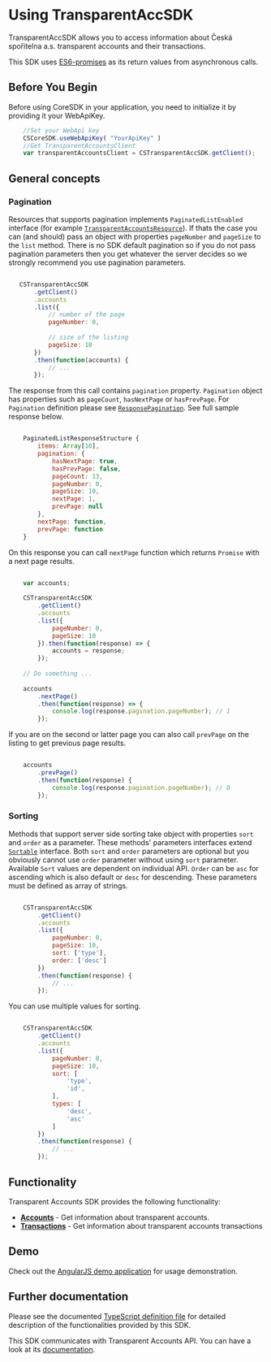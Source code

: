 # Using TransparentAccSDK
TransparentAccSDK allows you to access information about Česká spořitelna a.s. transparent accounts and their transactions.

This SDK uses [ES6-promises](https://developer.mozilla.org/en-US/docs/Web/JavaScript/Reference/Global_Objects/Promise) as its return values from asynchronous calls.

## Before You Begin

Before using CoreSDK in your application, you need to initialize it by providing it your WebApiKey.

```javascript
    //Set your WebApi key
    CSCoreSDK.useWebApiKey( "YourApiKey" )
    //Get TransparentAccountsClient
    var transparentAccountsClient = CSTransparentAccSDK.getClient();
```

## General concepts

### Pagination

Resources that supports pagination implements `PaginatedListEnabled` interface (for example [`TransparentAccountsResource`](../lib/accounts.ts)). If thats the case you can (and should) pass an object with properties `pageNumber` and `pageSize` to the `list` method. There is no SDK default pagination so if you do not pass pagination parameters then you get whatever the server decides so we strongly recommend you use pagination parameters.

 ```javascript
 
    CSTransparentAccSDK
        .getClient()
        .accounts
        .list({
            // number of the page 
            pageNumber: 0,
            
            // size of the listing
            pageSize: 10 
        })
        .then(function(accounts) {
            // ...
        });
 
 ```

The response from this call contains `pagination` property. `Pagination` object has properties such as `pageCount`, `hasNextPage` or `hasPrevPage`. For `Pagination` definition please see [`ResponsePagination`](https://github.com/Ceskasporitelna/cs-core-sdk-js/blob/master/lib/web-api/lists.ts).
See full sample response below.

```javascript

    PaginatedListResponseStructure {
        items: Array[10],
        pagination: {
            hasNextPage: true,
            hasPrevPage: false,
            pageCount: 13,
            pageNumber: 0,
            pageSize: 10,
            nextPage: 1,
            prevPage: null
        },
        nextPage: function,
        prevPage: function
    }

```

On this response you can call `nextPage` function which returns `Promise` with a next page results.

```javascript

    var accounts;
    
    CSTransparentAccSDK
        .getClient()
        .accounts
        .list({
            pageNumber: 0,
            pageSize: 10
        }).then(function(response) => {
            accounts = response;            
        });
        
    // Do something ...
    
    accounts
        .nextPage()
        .then(function(response) => {
            console.log(response.pagination.pageNumber); // 1
        });

```

If you are on the second or latter page you can also call `prevPage` on the listing to get previous page results.

```javascript

    accounts
        .prevPage()
        .then(function(response) {
            console.log(response.pagination.pageNumber); // 0
        });

```

### Sorting

Methods that support server side sorting take object with properties `sort` and `order` as a parameter. These methods' parameters interfaces extend [`Sortable`](https://github.com/Ceskasporitelna/cs-core-sdk-js/blob/master/lib/web-api/lists.ts) interface. Both `sort` and `order` parameters are optional but you obviously cannot use `order` parameter without using `sort` parameter. Available `Sort` values are dependent on individual API. `Order` can be `asc` for ascending which is also default or `desc` for descending. These parameters must be defined as array of strings. 

```javascript

    CSTransparentAccSDK
        .getClient()
        .accounts
        .list({
            pageNumber: 0,
            pageSize: 10,
            sort: ['type'],
            order: ['desc']
        })
        .then(function(response) {
            // ...
        });

```

You can use multiple values for sorting.

```javascript

    CSTransparentAccSDK
        .getClient()
        .accounts
        .list({
            pageNumber: 0,
            pageSize: 10,
            sort: [
                'type',
                'id',
            ],
            types: [
                'desc',
                'asc'
            ]
        })
        .then(function(response) {
            // ...
        });

```

## Functionality

Transparent Accounts SDK provides the following functionality:

- [**Accounts**](./accounts.md) - Get information about transparent accounts.
- [**Transactions**](./transactions.md) - Get information about transparent accounts transactions

## Demo
Check out the [AngularJS demo application](https://github.com/Ceskasporitelna/csas-sdk-demo-js) for usage demonstration.

## Further documentation
Please see the documented [TypeScript definition file](../dist/cs-transparent-acc-sdk.sfx.d.ts) for detailed description of the functionalities provided by this SDK.

This SDK communicates with Transparent Accounts API. You can have a look at its [documentation](http://docs.ext0csastransparentaccounts.apiary.io/).

